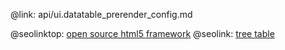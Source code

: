 @link: api/ui.datatable_prerender_config.md

@seolinktop: [open source html5 framework](https://webix.com)
@seolink: [tree table](https://webix.com/widget/treetable/)